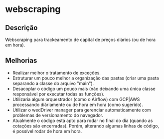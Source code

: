 # webscraping

## Descrição
Webscraping para trackeamento de capital de preços diários (ou de hora em hora).

## Melhorias
- Realizar melhor o tratamento de exceções.
- Estruturar um pouco melhor a organização das pastas (criar uma pasta separando a classe do arquivo "main").
- Desacoplar o código um pouco mais (não deixando uma única classe responsável por executar todas as funções).
- Utilizaria algum orquestrador (como o Airflow) com GCP|AWS processando diáriamente ou de hora em hora (como sugerido).
- Utilizar o wedDriver manager para gerenciar automaticamente com problemas de versionamento do navegador.
- Atualmente o código está apto para rodar no final do dia (quando as cotações são encerradas). Porém, alterando algumas linhas de código, é possível rodar de hora em hora.
